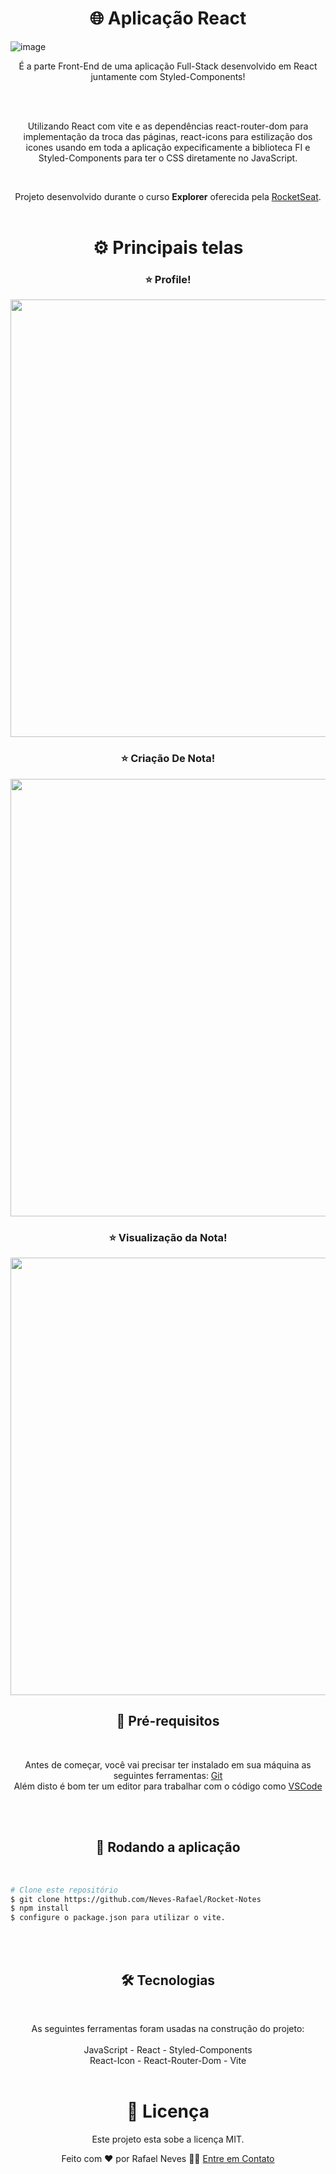<h1 align="center">🌐 Aplicação React</h1>

![image](https://github.com/Neves-Rafael/Rocket-Notes-Front-End/assets/136202919/6d65caae-fcc8-4c14-aada-9003ae228a84)



<p align="center">É a parte Front-End de uma aplicação Full-Stack desenvolvido em React juntamente com Styled-Components!</p>
<br/>
<br/>
<p align="center">Utilizando React com vite e as dependências react-router-dom para implementação da troca das páginas, react-icons para estilização dos icones usando em toda a aplicação expecificamente a biblioteca FI e Styled-Components para ter o CSS diretamente no JavaScript. </p>
<br/>

<p align="center">Projeto desenvolvido durante o curso <strong>Explorer</strong> oferecida pela <a href="https://app.rocketseat.com.br/">RocketSeat</a>.<br/>
<br/>



<h1 align="center">⚙️ Principais telas</h1>


<h3 align="center">⭐ Profile!</h3>

<p align="center">
  <img width="700px" src="https://github.com/Neves-Rafael/Rocket-Notes-Front-End/assets/136202919/cfbec261-465b-427c-97a7-bddb6112b499">
</p>

<h3 align="center">⭐ Criação De Nota!</h3>
<p align="center">
  <img width="700px" src="https://github.com/Neves-Rafael/Rocket-Notes-Front-End/assets/136202919/ac678b8c-29e0-47af-841a-28b3790d8245">
</p>

<h3 align="center">⭐ Visualização da Nota!</h3>
<p align="center">
  <img width="700px" src="https://github.com/Neves-Rafael/Rocket-Notes-Front-End/assets/136202919/0aef7396-c497-4ce6-84d8-9a13ee89fcd4">
</p>


<h2 align="center">🧱 Pré-requisitos</h2>
<br/>

<p align="center">Antes de começar, você vai precisar ter instalado em sua máquina as seguintes ferramentas: <a href="https://git-scm.com">Git</a><br/>
Além disto é bom ter um editor para trabalhar com o código como <a href="https://code.visualstudio.com/">VSCode</a></p>
<br/>
<br/>
<h2 align="center">🎲 Rodando a aplicação</h2>
<br/>

<p align="center">

```bash
# Clone este repositório
$ git clone https://github.com/Neves-Rafael/Rocket-Notes
$ npm install 
$ configure o package.json para utilizar o vite.

```
</p>
<br/>
<br/>

<h2 align="center">🛠 Tecnologias</h2>
<br/>

<p align="center">As seguintes ferramentas foram usadas na construção do projeto:<br/>
<br/>  
JavaScript - React - Styled-Components
<br/>
React-Icon - React-Router-Dom - Vite
<br/>
<br/>

<h1 align="center">📝 Licença</h1>

<p align="center">Este projeto esta sobe a licença MIT.</p>

<p align="center">Feito com ❤️ por Rafael Neves 👋🏽 <a href="https://www.linkedin.com/in/rafael-neves-profile/">Entre em Contato</a></p>


